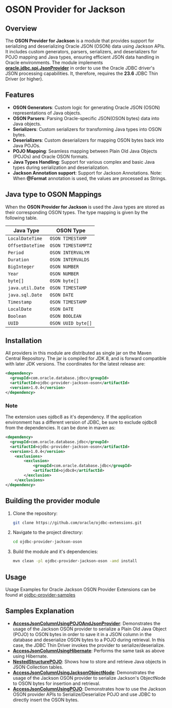 # OSON Provider for Jackson
## Overview
The **OSON Provider for Jackson** is a module that provides support for serializing and deserializing Oracle JSON (OSON) data using Jackson APIs. 
It includes custom generators, parsers, serializers, and deserializers for POJO mapping and Java types, ensuring efficient 
JSON data handling in Oracle environments.
The module implements [**oracle.jdbc.spi.JsonProvider**](https://docs.oracle.com/en/database/oracle/oracle-database/23/jajdb/oracle/jdbc/spi/OsonProvider.html) 
in order to use the Oracle JDBC driver's JSON processing capabilities. It, therefore, requires the **23.6** JDBC Thin Driver (or higher).  
## Features
- **OSON Generators**: Custom logic for generating Oracle JSON (OSON) representations of Java objects.
- **OSON Parsers**: Parsing Oracle-specific JSON(OSON bytes) data into Java objects.
- **Serializers**: Custom serializers for transforming Java types into OSON bytes.
- **Deserializers**: Custom deserializers for mapping OSON bytes back into Java POJOs.
- **POJO Mapping**: Seamless mapping between Plain Old Java Objects (POJOs) and Oracle OSON formats.
- **Java Types Handling**: Support for various complex and basic Java types during serialization and deserialization.
- **Jackson Annotation support**: Support for Jackson Annotations. Note: When **@Format** annotation is used, the values are processed as Strings.

## Java type to OSON Mappings
When the **OSON Provider for Jackson** is used the Java types are stored as their corresponding OSON types. The type
mapping is given by the following table.

| **Java Type**                              | **OSON Type**      |
|--------------------------------------------|--------------------|
| `LocalDateTime`                            | `OSON TIMESTAMP`   |
| `OffsetDateTime`                           | `OSON TIMESTAMPTZ` |
| `Period`                                   | `OSON INTERVALYM`  |
| `Duration`                                 | `OSON INTERVALDS`  |
| `BigInteger`                               | `OSON NUMBER`      |
| `Year`                                     | `OSON NUMBER`      |
| `byte[]`                                   | `OSON byte[]`      |
| `java.util.Date`                           | `OSON TIMESTAMP`   |
| `java.sql.Date`                            | `OSON DATE`        |
| `Timestamp`                                | `OSON TIMESTAMP`   |
| `LocalDate`                                | `OSON DATE`        |
| `Boolean`                                  | `OSON BOOLEAN`     |
| `UUID`                                     | `OSON UUID byte[]` |


## Installation

All providers in this module are distributed as single jar on the Maven Central
Repository. The jar is compiled for JDK 8, and is forward compatible with later
JDK versions. The coordinates for the latest release are:
```xml
<dependency>
  <groupId>com.oracle.database.jdbc</groupId>
  <artifactId>ojdbc-provider-jackson-oson</artifactId>
  <version>1.0.4</version>
</dependency>
```
### Note
The extension uses ojdbc8 as it's dependency. If the application environment has a different version of JDBC, 
be sure to exclude ojdbc8 from the dependencies.
It can be done in maven as:

```xml
<dependency>
  <groupId>com.oracle.database.jdbc</groupId>
  <artifactId>ojdbc-provider-jackson-oson</artifactId>
  <version>1.0.4</version>
    <exclusions>
        <exclusion>
            <groupId>com.oracle.database.jdbc</groupId> 
            <artifactId>ojdbc8</artifactId>
        </exclusion>
    </exclusions>
</dependency>
```

## Building the provider module
1. Clone the repository:
   ```bash
   git clone https://github.com/oracle/ojdbc-extensions.git
2. Navigate to the project directory:
   ```bash
   cd ojdbc-provider-jackson-oson
3. Build the module and it's dependencies:
   ```bash
   mvn clean -pl ojdbc-provider-jackson-oson -amd install

## Usage
Usage Examples for Oracle Jackson OSON Provider Extensions can be found at [ojdbc-provider-samples](../ojdbc-provider-samples/src/main/java/oracle/jdbc/provider/oson/sample)

## Samples Explanation
- **[AccessJsonColumnUsingPOJOAndJsonProvider](../ojdbc-provider-samples/src/main/java/oracle/jdbc/provider/oson/sample/AccessJsonColumnUsingPOJOAndJsonProvider.java)**: 
  Demonstrates the usage of the Jackson OSON provider to serialize a Plain Old Java Object (POJO) to OSON 
  bytes in order to save it in a JSON column in the database and deserialize OSON bytes to 
  a POJO during retrieval. In this case, the JDBC Thin Driver invokes the provider to serialize/deserialize.
- **[AccessJsonColumnUsingHibernate](../ojdbc-provider-samples/src/main/java/oracle/jdbc/provider/oson/sample/AccessJsonColumnUsingHibernate.java)**: 
  Performs the same task as above using Hibernate. 
- **[NestedStructurePOJO](../ojdbc-provider-samples/src/main/java/oracle/jdbc/provider/oson/sample/NestedStructurePOJO.java)**:
  Shows how to store and  retrieve Java objects in JSON Collection tables.
- **[AccessJsonColumnUsingJacksonObjectNode](../ojdbc-provider-samples/src/main/java/oracle/jdbc/provider/oson/sample/AccessJsonColumnUsingJacksonObjectNode.java)**: 
  Demonstrates the usage of the Jackson OSON provider to serialize Jackson's ObjectNode 
  to OSON bytes for insertion and retrieval.
- **[AccessJsonColumnUsingPOJO](../ojdbc-provider-samples/src/main/java/oracle/jdbc/provider/oson/sample/AccessJsonColumnUsingPOJO.java)**: 
  Demonstrates how to use the Jackson OSON provider APIs to Serialize/Deserialize POJO and use JDBC
  to directly insert the OSON bytes.


